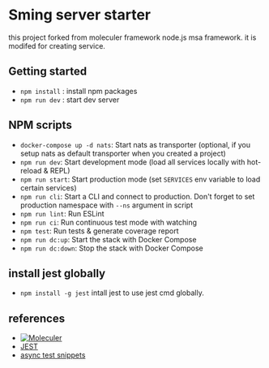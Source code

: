 

# Sming server starter

 this project forked from moleculer framework node.js msa framework. it is modifed for creating service.


## Getting started
- `npm install` : install npm packages
- `npm run dev` : start dev server

## NPM scripts
- `docker-compose up -d nats`: Start nats as transporter (optional, if you setup nats as default transporter when you created a project)
- `npm run dev`: Start development mode (load all services locally with hot-reload & REPL)
- `npm run start`: Start production mode (set `SERVICES` env variable to load certain services)
- `npm run cli`: Start a CLI and connect to production. Don't forget to set production namespace with `--ns` argument in script
- `npm run lint`: Run ESLint
- `npm run ci`: Run continuous test mode with watching
- `npm test`: Run tests & generate coverage report
- `npm run dc:up`: Start the stack with Docker Compose
- `npm run dc:down`: Stop the stack with Docker Compose


## install jest globally

- `npm install -g jest` intall jest to use jest cmd globally.


## references

* [![Moleculer](https://badgen.net/badge/Powered%20by/Moleculer/0e83cd)](https://moleculer.services)
* [JEST](https://jestjs.io/)
* [async test snippets](https://jestjs.io/docs/en/asynchronous)
